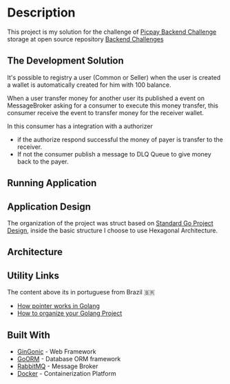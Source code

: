 # Description

This project is my solution for the challenge of [Picpay Backend Challenge]() storage at open source repository [Backend Challenges]()

## The Development Solution

It's possible to registry a user (Common or Seller) when the user is created a wallet is automatically created for him with 100 balance.

When a user transfer money for another user its published a event on MessageBroker asking for a consumer to execute this money transfer, this consumer receive the event to transfer money for the receiver wallet.

In this consumer has a integration with a authorizer

- if the authorize respond successful the money of payer is transfer to the receiver.
- If not the consumer publish a message to DLQ Queue to give money back to the payer.

## Running Application


## Application Design

The organization of the project was struct based on [Standard Go Project Design](https://github.com/golang-standards/project-layout), inside the basic structure I choose to use Hexagonal Architecture.

## Architecture


## Utility Links

The content above its in portuguese from Brazil 🇧🇷

- [How pointer works in Golang]()
- [How to organize your Golang Project](https://www.youtube.com/watch?v=OFud4iPuAH8) 


## Built With

- [GinGonic](https://gin-gonic.com/) - Web Framework
- [GoORM](https://gorm.io/index.html) - Database ORM framework
- [RabbitMQ]() - Message Broker
- [Docker](https://www.docker.com/) - Containerization Platform
